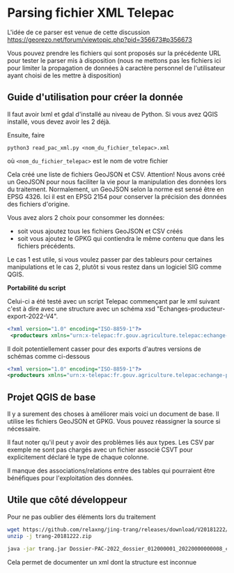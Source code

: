 # Parsing fichier XML Telepac

L'idée de ce parser est venue de cette discussion https://georezo.net/forum/viewtopic.php?pid=356673#p356673

Vous pouvez prendre les fichiers qui sont proposés sur la précédente URL pour tester le parser mis à disposition (nous ne mettons pas les fichiers ici pour limiter la propagation de données à caractère personnel de l'utilisateur ayant choisi de les mettre à disposition)

## Guide d'utilisation pour créer la donnée

Il faut avoir lxml et gdal d'installé au niveau de Python. Si vous avez QGIS installé, vous devez avoir les 2 déjà.

Ensuite, faire

    python3 read_pac_xml.py <nom_du_fichier_telepac>.xml

où `<nom_du_fichier_telepac>` est le nom de votre fichier

Cela créé une liste de fichiers GeoJSON et CSV. Attention! Nous avons créé un GeoJSON pour nous faciliter la vie pour la manipulation des données lors du traitement.
Normalement, un GeoJSON selon la norme est sensé être en EPSG 4326. Ici il est en EPSG 2154 pour conserver la précision des données des fichiers d'origine.

Vous avez alors 2 choix pour consommer les données:

- soit vous ajoutez tous les fichiers GeoJSON et CSV créés
- soit vous ajoutez le GPKG qui contiendra le même contenu que dans les fichiers précédents.

Le cas 1 est utile, si vous voulez passer par des tableurs pour certaines manipulations et le cas 2, plutôt si vous restez dans un logiciel SIG comme QGIS.

**Portabilité du script**

Celui-ci a été testé avec un script Telepac commençant par le xml suivant c'est à dire avec une structure avec un schéma xsd "Echanges-producteur-export-2022-V4".

```xml
<?xml version="1.0" encoding="ISO-8859-1"?>
 <producteurs xmlns="urn:x-telepac:fr.gouv.agriculture.telepac:echange-producteur" xmlns:gml="http://www.opengis.net/gml"><producteur numero-pacage="xxxxxxxxx" campagne="Courante" fichier-xsd="Echanges-producteur-export-2022-V4">
```

Il doit potentiellement casser pour des exports d'autres versions de schémas comme ci-dessous

```xml
<?xml version="1.0" encoding="ISO-8859-1"?>
<producteurs xmlns="urn:x-telepac:fr.gouv.agriculture.telepac:echange-producteur" xmlns:gml="http://www.opengis.net/gml"><producteur numero-pacage="xxxxxxxxx" campagne="Courante" fichier-xsd="Echanges-producteur-export-2019-V3">
```

## Projet QGIS de base

Il y a surement des choses à améliorer mais voici un document de base. Il utilise les fichiers GeoJSON et GPKG. Vous pouvez réassigner la source si nécessaire.

Il faut noter qu'il peut y avoir des problèmes liés aux types. Les CSV par exemple ne sont pas chargés avec un fichier associé CSVT pour explicitement déclaré le type de chaque colonne.

Il manque des associations/relations entre des tables qui pourraient être bénéfiques pour l'exploitation des données.

## Utile que côté développeur

Pour ne pas oublier des éléments lors du traitement

```bash
wget https://github.com/relaxng/jing-trang/releases/download/V20181222/trang-20181222.zip
unzip -j trang-20181222.zip

java -jar trang.jar Dossier-PAC-2022_dossier_012000001_20220000000008_cleaned.xml schema.xsd
```

Cela permet de documenter un xml dont la structure est inconnue
